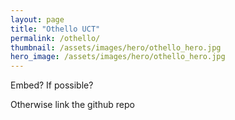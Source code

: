 ```yaml
---
layout: page
title: "Othello UCT"
permalink: /othello/
thumbnail: /assets/images/hero/othello_hero.jpg
hero_image: /assets/images/hero/othello_hero.jpg
---
```


Embed? If possible?

Otherwise link the github repo